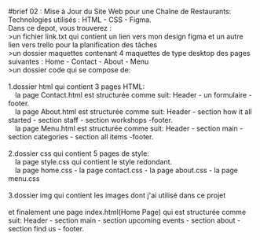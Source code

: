 #brief 02 : Mise à Jour du Site Web pour une Chaîne de Restaurants:
<br>Technologies utilisés : HTML - CSS - Figma.
<br>Dans ce depot, vous trouverez :
<br> >un fichier link.txt qui contient un lien vers mon design figma et un autre lien vers trello pour la planification des tâches
<br> >un dossier maquettes contenant 4 maquettes de type desktop des pages suivantes : Home - Contact - About - Menu
<br> >un dossier code qui se compose de:
<br><br> 1.dossier html qui contient 3 pages HTML:
<br> &emsp;la page Contact.html est structurée comme suit: Header - un formulaire - footer.
<br> &emsp;la page About.html est structurée comme suit: Header - section how it all started - section staff - section workshops -footer.
<br> &emsp;la page Menu.html est structurée comme suit: Header - section main - section categories - section all items -footer.
<br><br> 2.dossier css qui contient 5 pages de style:<br> &emsp;la page style.css qui contient le style redondant.
<br> &emsp;la page home.css - la page contact.css - la page about.css - la page menu.css
<br><br> 3.dossier img qui contient les images dont j'ai utilisé dans ce projet
<br><br> et finalement une page index.html(Home Page) qui est structurée comme suit: Header - section main - section upcoming events - section about - section find us - footer.

